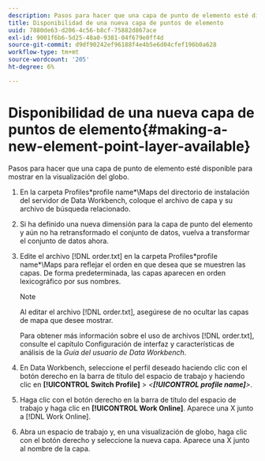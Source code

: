 ```yaml
---
description: Pasos para hacer que una capa de punto de elemento esté disponible para mostrar en la visualización del globo.
title: Disponibilidad de una nueva capa de puntos de elemento
uuid: 7880de63-d206-4c56-b8cf-75882d867ace
exl-id: 9001f6b6-5d25-48a0-9381-04f679e0ff4d
source-git-commit: d9df90242ef96188f4e4b5e6d04cfef196b0a628
workflow-type: tm+mt
source-wordcount: '205'
ht-degree: 6%

---
```


# Disponibilidad de una nueva capa de puntos de elemento{#making-a-new-element-point-layer-available}

Pasos para hacer que una capa de punto de elemento esté disponible para mostrar en la visualización del globo.

1. En la carpeta Profiles\*profile name*\Maps del directorio de instalación del servidor de Data Workbench, coloque el archivo de capa y su archivo de búsqueda relacionado.
1. Si ha definido una nueva dimensión para la capa de punto del elemento y aún no ha retransformado el conjunto de datos, vuelva a transformar el conjunto de datos ahora.
1. Edite el archivo [!DNL order.txt] en la carpeta Profiles\*profile name*\Maps para reflejar el orden en que desea que se muestren las capas. De forma predeterminada, las capas aparecen en orden lexicográfico por sus nombres.

   >[!NOTE]
   >
   >Al editar el archivo [!DNL order.txt], asegúrese de no ocultar las capas de mapa que desee mostrar.

   Para obtener más información sobre el uso de archivos [!DNL order.txt], consulte el capítulo Configuración de interfaz y características de análisis de la *Guía del usuario de Data Workbench*.

1. En Data Workbench, seleccione el perfil deseado haciendo clic con el botón derecho en la barra de título del espacio de trabajo y haciendo clic en **[!UICONTROL Switch Profile]** > *&lt;**[!UICONTROL profile name]**>*.
1. Haga clic con el botón derecho en la barra de título del espacio de trabajo y haga clic en **[!UICONTROL Work Online]**. Aparece una X junto a [!DNL Work Online].
1. Abra un espacio de trabajo y, en una visualización de globo, haga clic con el botón derecho y seleccione la nueva capa. Aparece una X junto al nombre de la capa.
